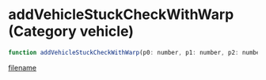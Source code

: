 # addVehicleStuckCheckWithWarp (Category vehicle)

```js
function addVehicleStuckCheckWithWarp(p0: number, p1: number, p2: number, p3: boolean, p4: boolean, p5: boolean, p6: number): void
```

[filename](addVehicleStuckCheckWithWarp_m.md ':include')